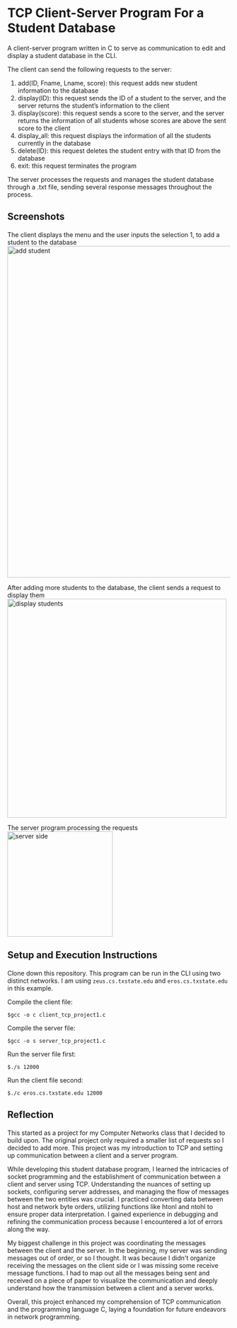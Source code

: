 # TCP Client-Server Program For a Student Database

####

A client-server program written in C to serve as communication to edit and display a student database in the CLI.

The client can send the following requests to the server:
1. add(ID, Fname, Lname, score): this request adds new student information to the database
2. display(ID): this request sends the ID of a student to the server, and the server returns the
student’s information to the client
3. display(score): this request sends a score to the server, and the server returns the information of
all students whose scores are above the sent score to the client
4. display_all: this request displays the information of all the students currently in the database
5. delete(ID): this request deletes the student entry with that ID from the database
6. exit: this request terminates the program

The server processes the requests and manages the student database through a .txt file, sending several response messages throughout the process.
## Screenshots

#### 
The client displays the menu and the user inputs the selection 1, to add a student to the database
<img width="750" alt="add student" src="https://github.com/palomaresendiz/TCP-Client-Server-Student-Database/assets/127056165/1e09736d-9708-4835-9b97-86589a99eb07">

After adding more students to the database, the client sends a request to display them
<img width="495" alt="display students" src="https://github.com/palomaresendiz/TCP-Client-Server-Student-Database/assets/127056165/2bc796e9-3ff1-4b52-8584-da6e48d1d89f">

The server program processing the requests  
<img width="238" alt="server side" src="https://github.com/palomaresendiz/TCP-Client-Server-Student-Database/assets/127056165/2d6d96f6-fe5d-4fbd-b9b4-7f07df0a97b3">

## Setup and Execution Instructions

####  

Clone down this repository. This program can be run in the CLI using two distinct networks. I am using `zeus.cs.txstate.edu` and `eros.cs.txstate.edu` in this example.

Compile the client file: 

`$gcc -o c client_tcp_project1.c` 

Compile the server file: 

`$gcc -o s server_tcp_project1.c`

Run the server file first: 

`$./s 12000`

Run the client file second: 

`$./c eros.cs.txstate.edu 12000`

## Reflection

####

This started as a project for my Computer Networks class that I decided to build upon. The original project only required a smaller list of requests so I decided to add more. This project was my introduction to TCP and setting up communication between a client and a server program.

While developing this student database program, I learned the intricacies of socket programming and the establishment of communication between a client and server using TCP. Understanding the nuances of setting up sockets, configuring server addresses, and managing the flow of messages between the two entities was crucial. I practiced converting data between host and network byte orders, utilizing functions like htonl and ntohl to ensure proper data interpretation. I gained experience in debugging and refining the communication process because I encountered a lot of errors along the way. 

My biggest challenge in this project was coordinating the messages between the client and the server. In the beginning, my server was sending messages out of order, or so I thought. It was because I didn't organize receiving the messages on the client side or I was missing some receive message functions. I had to map out all the messages being sent and received on a piece of paper to visualize the communication and deeply understand how the transmission between a client and a server works. 

Overall, this project enhanced my comprehension of TCP communication and the programming language C, laying a foundation for future endeavors in network programming.


